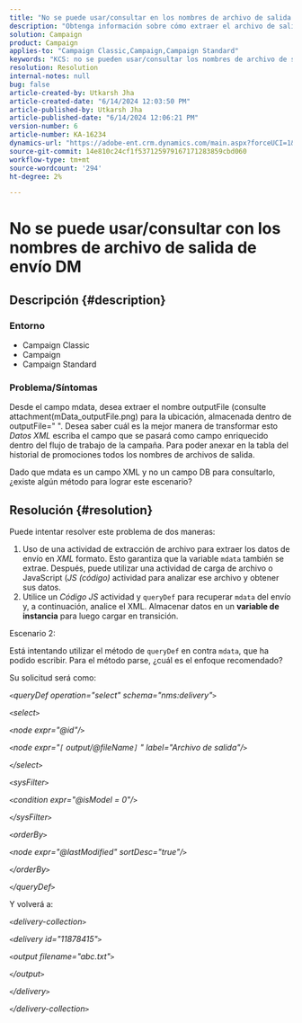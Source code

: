 ```yaml
---
title: "No se puede usar/consultar en los nombres de archivo de salida de envío DM"
description: "Obtenga información sobre cómo extraer el archivo de salida \"see attachment(mData_outputFile.png) for location\" del campo mdata."
solution: Campaign
product: Campaign
applies-to: "Campaign Classic,Campaign,Campaign Standard"
keywords: "KCS: no se pueden usar/consultar los nombres de archivo de salida de envío DM"
resolution: Resolution
internal-notes: null
bug: false
article-created-by: Utkarsh Jha
article-created-date: "6/14/2024 12:03:50 PM"
article-published-by: Utkarsh Jha
article-published-date: "6/14/2024 12:06:21 PM"
version-number: 6
article-number: KA-16234
dynamics-url: "https://adobe-ent.crm.dynamics.com/main.aspx?forceUCI=1&pagetype=entityrecord&etn=knowledgearticle&id=a5de6f24-462a-ef11-840a-000d3a5a67ba"
source-git-commit: 14e810c24cf1f537125979167171283859cbd060
workflow-type: tm+mt
source-wordcount: '294'
ht-degree: 2%

---
```


# No se puede usar/consultar con los nombres de archivo de salida de envío DM

## Descripción {#description}


### Entorno

- Campaign Classic
- Campaign
- Campaign Standard


### Problema/Síntomas

Desde el campo mdata, desea extraer el nombre outputFile (consulte attachment(mData_outputFile.png) para la ubicación, almacenada dentro de outputFile=&quot; &quot;. Desea saber cuál es la mejor manera de transformar esto *Datos XML* escriba el campo que se pasará como campo enriquecido dentro del flujo de trabajo de la campaña. Para poder anexar en la tabla del historial de promociones todos los nombres de archivos de salida.

Dado que mdata es un campo XML y no un campo DB para consultarlo, ¿existe algún método para lograr este escenario?




## Resolución {#resolution}


Puede intentar resolver este problema de dos maneras:

1. Uso de una actividad de extracción de archivo para extraer los datos de envío en *XML* formato. Esto garantiza que la variable `mdata` también se extrae. Después, puede utilizar una actividad de carga de archivo o JavaScript (*JS (código)* actividad para analizar ese archivo y obtener sus datos.
2. Utilice un *Código JS* actividad y `queryDef` para recuperar `mdata` del envío y, a continuación, analice el XML. Almacenar datos en un <b>variable de instancia</b> para luego cargar en transición.


Escenario 2:

Está intentando utilizar el método de `queryDef` en contra `mdata`, que ha podido escribir. Para el método parse, ¿cuál es el enfoque recomendado?

Su solicitud será como:

*`<`queryDef operation=&quot;select&quot; schema=&quot;nms:delivery&quot;`>`*

*`<`select`>`*

*`<`node expr=&quot;@id&quot;/`>`*

*`<`node expr=&quot;`[` output/@fileName`]` &quot; label=&quot;Archivo de salida&quot;/`>`*

*`<`/select`>`*

*`<`sysFilter`>`*

*`<`condition expr=&quot;@isModel = 0&quot;/`>`*

*`<`/sysFilter`>`*

*`<`orderBy`>`*

*`<`node expr=&quot;@lastModified&quot; sortDesc=&quot;true&quot;/`>`*

*`<`/orderBy`>`*

*`<`/queryDef`>`*



Y volverá a:

*`<`delivery-collection`>`*

*`<`delivery id=&quot;11878415&quot;`>`*

*`<`output filename=&quot;abc.txt&quot;`>`*

*`<`/output`>`*

*`<`/delivery`>`*

*`<`/delivery-collection`>`*
